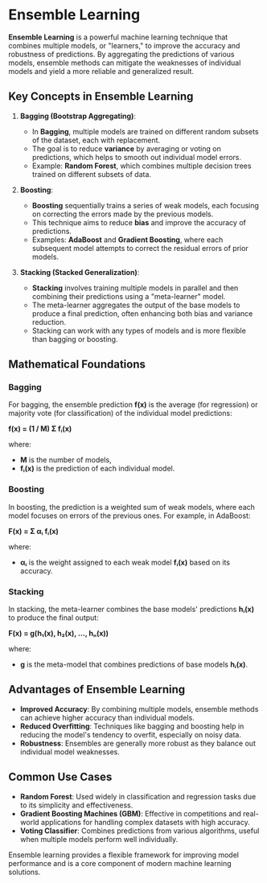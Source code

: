 # Ensemble Learning

**Ensemble Learning** is a powerful machine learning technique that combines multiple models, or "learners," to improve the accuracy and robustness of predictions. By aggregating the predictions of various models, ensemble methods can mitigate the weaknesses of individual models and yield a more reliable and generalized result.

## Key Concepts in Ensemble Learning

1. **Bagging (Bootstrap Aggregating)**: 
   - In **Bagging**, multiple models are trained on different random subsets of the dataset, each with replacement. 
   - The goal is to reduce **variance** by averaging or voting on predictions, which helps to smooth out individual model errors.
   - Example: **Random Forest**, which combines multiple decision trees trained on different subsets of data.

2. **Boosting**:
   - **Boosting** sequentially trains a series of weak models, each focusing on correcting the errors made by the previous models.
   - This technique aims to reduce **bias** and improve the accuracy of predictions.
   - Examples: **AdaBoost** and **Gradient Boosting**, where each subsequent model attempts to correct the residual errors of prior models.

3. **Stacking (Stacked Generalization)**:
   - **Stacking** involves training multiple models in parallel and then combining their predictions using a "meta-learner" model.
   - The meta-learner aggregates the output of the base models to produce a final prediction, often enhancing both bias and variance reduction.
   - Stacking can work with any types of models and is more flexible than bagging or boosting.

## Mathematical Foundations

### Bagging
For bagging, the ensemble prediction **f(x)** is the average (for regression) or majority vote (for classification) of the individual model predictions:

**f(x) = (1 / M) Σ fᵢ(x)**

where:
- **M** is the number of models,
- **fᵢ(x)** is the prediction of each individual model.

### Boosting
In boosting, the prediction is a weighted sum of weak models, where each model focuses on errors of the previous ones. For example, in AdaBoost:

**F(x) = Σ αᵢ fᵢ(x)**

where:
- **αᵢ** is the weight assigned to each weak model **fᵢ(x)** based on its accuracy.

### Stacking
In stacking, the meta-learner combines the base models' predictions **hᵢ(x)** to produce the final output:

**F(x) = g(h₁(x), h₂(x), ..., hₙ(x))**

where:
- **g** is the meta-model that combines predictions of base models **hᵢ(x)**.

## Advantages of Ensemble Learning

- **Improved Accuracy**: By combining multiple models, ensemble methods can achieve higher accuracy than individual models.
- **Reduced Overfitting**: Techniques like bagging and boosting help in reducing the model's tendency to overfit, especially on noisy data.
- **Robustness**: Ensembles are generally more robust as they balance out individual model weaknesses.

## Common Use Cases

- **Random Forest**: Used widely in classification and regression tasks due to its simplicity and effectiveness.
- **Gradient Boosting Machines (GBM)**: Effective in competitions and real-world applications for handling complex datasets with high accuracy.
- **Voting Classifier**: Combines predictions from various algorithms, useful when multiple models perform well individually.

Ensemble learning provides a flexible framework for improving model performance and is a core component of modern machine learning solutions.
